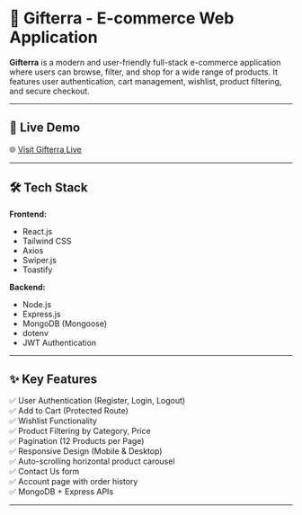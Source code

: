 # 🎁 Gifterra - E-commerce Web Application

**Gifterra** is a modern and user-friendly full-stack e-commerce application where users can browse, filter, and shop for a wide range of products. It features user authentication, cart management, wishlist, product filtering, and secure checkout.

---

## 🚀 Live Demo

🌐 [Visit Gifterra Live](https://gifterra-ecommerce.vercel.app/)  

---

## 🛠️ Tech Stack

**Frontend:**  
- React.js  
- Tailwind CSS  
- Axios  
- Swiper.js  
- Toastify  

**Backend:**  
- Node.js  
- Express.js  
- MongoDB (Mongoose)  
- dotenv  
- JWT Authentication  

---

## ✨ Key Features

✅ User Authentication (Register, Login, Logout)  
✅ Add to Cart (Protected Route)  
✅ Wishlist Functionality  
✅ Product Filtering by Category, Price  
✅ Pagination (12 Products per Page)  
✅ Responsive Design (Mobile & Desktop)  
✅ Auto-scrolling horizontal product carousel  
✅ Contact Us form  
✅ Account page with order history  
✅ MongoDB + Express APIs  

---

